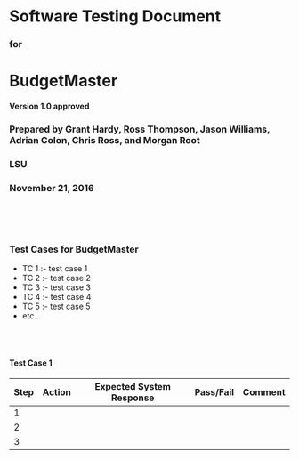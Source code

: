 # Software Testing Document

### for

# BudgetMaster

#### Version 1.0 approved

### Prepared by Grant Hardy, Ross Thompson, Jason Williams, Adrian Colon, Chris Ross, and Morgan Root

### LSU

### November 21, 2016

<br>
<br> 
<br>

### Test Cases for BudgetMaster
- TC 1 :- test case 1
- TC 2 :- test case 2
- TC 3 :- test case 3
- TC 4 :- test case 4
- TC 5 :- test case 5
- etc...

<br> 
<br>

#### Test Case 1

| Step |   Action   |     Expected System Response     |   Pass/Fail   |   Comment   |
|:---- |:----------:|:--------------------------------:|:-------------:| -----------:|
|  1   |            |                                  |               |             |
|  2   |            |                                  |               |             |
|  3   |            |                                  |               |             |
